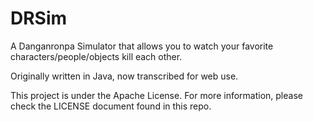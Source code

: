 # DRSim

A Danganronpa Simulator that allows you to watch your favorite characters/people/objects kill each other.

Originally written in Java, now transcribed for web use.

This project is under the Apache License. For more information, please check the LICENSE document found in this repo.
